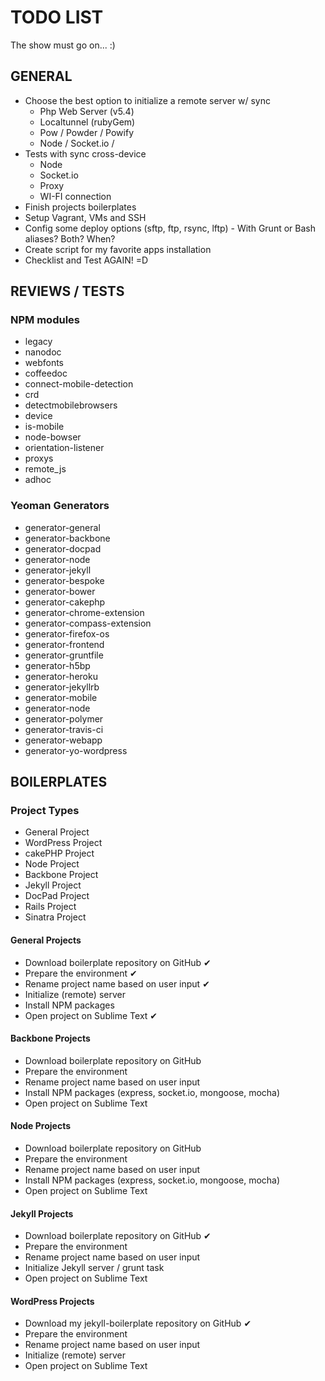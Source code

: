 # TODO LIST

The show must go on... :)

## GENERAL

* Choose the best option to initialize a remote server w/ sync
    * Php Web Server (v5.4)
    * Localtunnel (rubyGem)
    * Pow / Powder / Powify
    * Node / Socket.io /
* Tests with sync cross-device
    * Node
    * Socket.io
    * Proxy
    * WI-FI connection
* Finish projects boilerplates
* Setup Vagrant, VMs and SSH
* Config some deploy options (sftp, ftp, rsync, lftp) - With Grunt or Bash aliases? Both? When?
* Create script for my favorite apps installation
* Checklist and Test AGAIN! =D

## REVIEWS / TESTS

### NPM modules

* legacy
* nanodoc
* webfonts
* coffeedoc
* connect-mobile-detection
* crd
* detectmobilebrowsers
* device
* is-mobile
* node-bowser
* orientation-listener
* proxys
* remote_js
* adhoc

### Yeoman Generators

* generator-general
* generator-backbone
* generator-docpad
* generator-node
* generator-jekyll
* generator-bespoke
* generator-bower
* generator-cakephp
* generator-chrome-extension
* generator-compass-extension
* generator-firefox-os
* generator-frontend
* generator-gruntfile
* generator-h5bp
* generator-heroku
* generator-jekyllrb
* generator-mobile
* generator-node
* generator-polymer
* generator-travis-ci
* generator-webapp
* generator-yo-wordpress


## BOILERPLATES

### Project Types

* General Project
* WordPress Project
* cakePHP Project
* Node Project
* Backbone Project
* Jekyll Project
* DocPad Project
* Rails Project
* Sinatra Project

#### General Projects

* Download boilerplate repository on GitHub ✔
* Prepare the environment ✔
* Rename project name based on user input ✔
* Initialize (remote) server
* Install NPM packages
* Open project on Sublime Text ✔

#### Backbone Projects

* Download boilerplate repository on GitHub
* Prepare the environment
* Rename project name based on user input
* Install NPM packages (express, socket.io, mongoose, mocha)
* Open project on Sublime Text

#### Node Projects

* Download boilerplate repository on GitHub
* Prepare the environment
* Rename project name based on user input
* Install NPM packages (express, socket.io, mongoose, mocha)
* Open project on Sublime Text

#### Jekyll Projects

* Download boilerplate repository on GitHub ✔
* Prepare the environment
* Rename project name based on user input
* Initialize Jekyll server / grunt task
* Open project on Sublime Text

#### WordPress Projects

* Download my jekyll-boilerplate repository on GitHub ✔
* Prepare the environment
* Rename project name based on user input
* Initialize (remote) server
* Open project on Sublime Text

